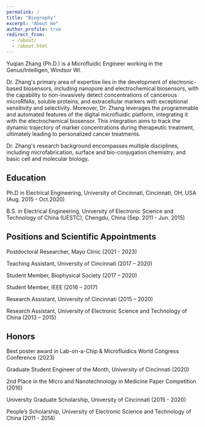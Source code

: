 ```yaml
---
permalink: /
title: "Biography"
excerpt: "About me"
author_profile: true
redirect_from: 
  - /about/
  - /about.html
---
```

Yuqian Zhang (Ph.D.) is a Microfluidic Engineer working in the Genus/Intelligen, Windsor WI. 
 
Dr. Zhang's primary area of expertise lies in the development of electronic-based biosensors, including nanopore and electrochemical biosensors, with the capability to non-invasively detect concentrations of cancerous microRNAs, soluble proteins, and extracellular markers with exceptional sensitivity and selectivity. Moreover, Dr. Zhang leverages the programmable and automated features of the digital microfluidic platform, integrating it with the electrochemical biosensor. This integration aims to track the dynamic trajectory of marker concentrations during therapeutic treatment, ultimately leading to personalized cancer treatments.

Dr. Zhang's research background encompasses multiple disciplines, including microfabrication, surface and bio-conjugation chemistry, and basic cell and molecular biology.

## Education

Ph.D in Electrical Engineering, University of Cincinnati, Cincinnati, OH, USA	  (Aug. 2015 - Oct.2020)

B.S. in Electrical Engineering, University of Electronic Science and Technology of China (UESTC), Chengdu, China  	(Sep. 2011 - Jun. 2015)

## Positions and Scientific Appointments

Postdoctoral Researcher, Mayo Clinic  (2021 -	2023)

Teaching Assistant, University of Cincinnati  (2017 – 2020)

Student Member, Biophysical Society   (2017 – 2020)

Student Member, IEEE  (2016 – 2017)

Research Assistant, University of Cincinnati  (2015 – 2020)

Research Assistant, University of Electronic Science and Technology of China  (2013 – 2015)
 
## Honors

Best poster award in Lab-on-a-Chip & Microfluidics World Congress Conference (2023)

Graduate Student Engineer of the Month, University of Cincinnati  (2020)

2nd Place in the Micro and Nanotechnology in Medicine Paper Competition   (2016)

University Graduate Scholarship, University of Cincinnati   (2015 - 2020)

People’s Scholarship, University of Electronic Science and Technology of China  (2011 - 2014)






